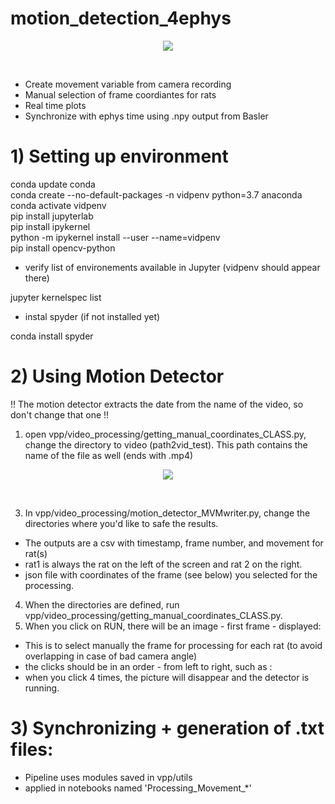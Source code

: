 # motion_detection_4ephys


<p align ="center">
    <img src = "https://user-images.githubusercontent.com/65451658/172926414-1a9c5103-29ff-405a-99e0-2b1184ac7db9.gif">
</p>
<br>


- Create movement variable from camera recording 
- Manual selection of frame coordiantes for rats
- Real time plots
- Synchronize with ephys time using .npy output from Basler

# 1) Setting up environment
conda update conda<br>
conda create --no-default-packages -n vidpenv python=3.7 anaconda<br>
conda activate vidpenv<br>
pip install jupyterlab<br>
pip install ipykernel<br>
python -m ipykernel install --user --name=vidpenv<br>
pip install opencv-python<br>

+ verify list of environements available in Jupyter (vidpenv should appear there)

jupyter kernelspec list<br>

+ instal spyder (if not installed yet)

conda install spyder<br>

# 2) Using Motion Detector
!! The motion detector extracts the date from the name of the video, so don't change that one !!
1) open vpp/video_processing/getting_manual_coordinates_CLASS.py, change the directory to video (path2vid_test). This path contains the name of the file as well (ends with .mp4)<br>
<p align ="center">
    <img src = "https://user-images.githubusercontent.com/65451658/172964114-f20cd5e4-af56-4f90-87bc-e6d386e4365e.png">
</p>
<br>

3) In vpp/video_processing/motion_detector_MVMwriter.py, change the directories where you'd like to safe the results.
- The outputs are a csv with timestamp, frame number, and movement for rat(s)  
- rat1 is always the rat on the left of the screen and rat 2 on the right.
- json file with coordinates of the frame (see below) you selected for the processing.
4) When the directories are defined, run vpp/video_processing/getting_manual_coordinates_CLASS.py.
5) When you click on RUN, there will be an image - first frame - displayed:
- This is to select manually the frame for processing for each rat (to avoid overlapping in case of bad camera angle)
- the clicks should be in an order - from left to right, such as :
- when you click 4 times, the picture will disappear and the detector is running.

# 3) Synchronizing + generation of .txt files:
+ Pipeline uses modules saved in vpp/utils<br>
+ applied in notebooks named 'Processing_Movement_*'<br>

